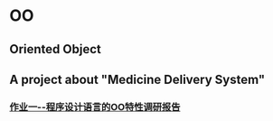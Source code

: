 # OO
## Oriented Object
## A project about "Medicine Delivery System"
### [作业一--程序设计语言的OO特性调研报告](https://github.com/SunflowerPKU/OO/tree/master/作业一)
